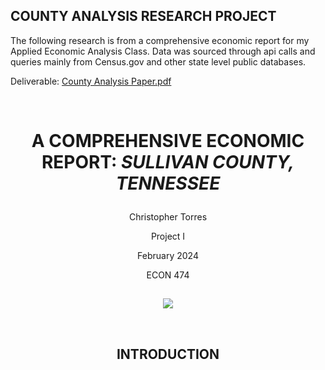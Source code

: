 ## COUNTY ANALYSIS RESEARCH PROJECT

The following research is from a comprehensive economic report for my Applied Economic Analysis Class. Data was sourced through api calls and queries mainly from Census.gov and other state level public databases.

Deliverable: [County Analysis Paper.pdf](https://github.com/user-attachments/files/15888005/County.Analysis.Paper.pdf)

&nbsp;
# <p align="center"> A COMPREHENSIVE ECONOMIC REPORT: *SULLIVAN COUNTY, TENNESSEE*

<p align="center">Christopher Torres
<p align="center">Project I
<p align="center">February 2024
<p align="center">ECON 474

## 
<p align="center">
  <img src="https://github.com/CTorresKnox/Technical-Portfolio/assets/144376690/ac18207a-7289-4ff4-b894-1da5af233288"/>
</p>
 &nbsp; 
 
## <p align="center"> INTRODUCTION



